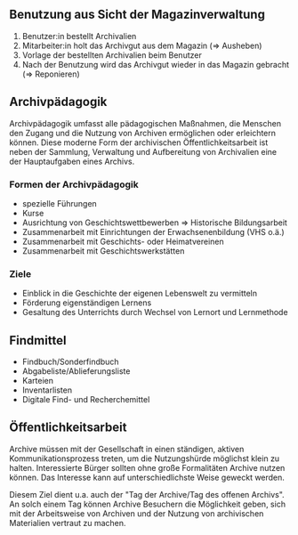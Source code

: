 ## Benutzung aus Sicht der Magazinverwaltung 

1. Benutzer:in bestellt Archivalien
2. Mitarbeiter:in holt das Archivgut aus dem Magazin (=> Ausheben)
3. Vorlage der bestellten Archivalien beim Benutzer
4. Nach der Benutzung wird das Archivgut wieder in das Magazin gebracht (=> Reponieren)



## Archivpädagogik 

Archivpädagogik umfasst alle pädagogischen Maßnahmen, die Menschen den Zugang und die Nutzung von Archiven ermöglichen oder erleichtern können. Diese moderne Form der archivischen Öffentlichkeitsarbeit ist neben der Sammlung, Verwaltung und Aufbereitung von Archivalien eine der Hauptaufgaben eines Archivs.



### Formen der Archivpädagogik 

* spezielle Führungen
* Kurse
* Ausrichtung von Geschichtswettbewerben =>  Historische Bildungsarbeit
* Zusammenarbeit mit Einrichtungen der Erwachsenenbildung (VHS o.ä.)
* Zusammenarbeit mit Geschichts- oder Heimatvereinen
* Zusammenarbeit mit Geschichtswerkstätten



### Ziele 

* Einblick in die Geschichte der eigenen Lebenswelt zu vermitteln
* Förderung eigenständigen Lernens
* Gesaltung des Unterrichts durch Wechsel von Lernort und Lernmethode



## Findmittel 

*  Findbuch/Sonderfindbuch
*  Abgabeliste/Ablieferungsliste
*  Karteien
*  Inventarlisten
*  Digitale Find- und Recherchemittel



## Öffentlichkeitsarbeit 

Archive müssen mit der Gesellschaft in einen ständigen, aktiven Kommunikationsprozess treten, um die Nutzungshürde möglichst klein zu halten. Interessierte Bürger sollten ohne große Formalitäten Archive nutzen können. Das Interesse kann auf unterschiedlichste Weise geweckt werden. 

Diesem Ziel dient u.a. auch der "Tag der Archive/Tag des offenen Archivs". An solch einem Tag können Archive Besuchern die Möglichkeit geben, sich mit der Arbeitsweise von Archiven und der Nutzung von archivischen Materialien vertraut zu machen.